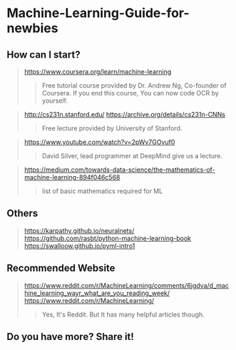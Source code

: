 # Machine-Learning-Guide-for-newbies

## How can I start?


>https://www.coursera.org/learn/machine-learning
>>Free tutorial course provided by Dr. Andrew Ng, Co-founder of Coursera.
>>If you end this course, You can now code OCR by yourself.


>http://cs231n.stanford.edu/
>https://archive.org/details/cs231n-CNNs
>>Free lecture provided by University of Stanford.

>https://www.youtube.com/watch?v=2pWv7GOvuf0
>>David Silver, lead programmer at DeepMind give us a lecture.

>https://medium.com/towards-data-science/the-mathematics-of-machine-learning-894f046c568
>>list of basic mathematics required for ML

## Others

>https://karpathy.github.io/neuralnets/
>https://github.com/rasbt/python-machine-learning-book
>https://swalloow.github.io/pyml-intro1

## Recommended Website

>https://www.reddit.com/r/MachineLearning/comments/6jgdva/d_machine_learning_wayr_what_are_you_reading_week/
>https://www.reddit.com/r/MachineLearning/
>>Yes, It's Reddit. But It has many helpful articles though.



## Do you have more? Share it!
